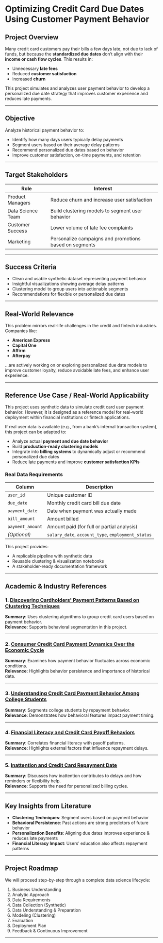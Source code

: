 
# Optimizing Credit Card Due Dates Using Customer Payment Behavior

## Project Overview

Many credit card customers pay their bills a few days late, not due to lack of funds, but because the **standardized due dates** don’t align with their **income or cash flow cycles**. This results in:

- Unnecessary **late fees**
- Reduced **customer satisfaction**
- Increased **churn**

This project simulates and analyzes user payment behavior to develop a personalized due date strategy that improves customer experience and reduces late payments.

---

## Objective

Analyze historical payment behavior to:

- Identify how many days users typically delay payments
- Segment users based on their average delay patterns
- Recommend personalized due dates based on behavior
- Improve customer satisfaction, on-time payments, and retention

---

## Target Stakeholders

| Role              | Interest                                               |
|-------------------|--------------------------------------------------------|
| Product Managers  | Reduce churn and increase user satisfaction            |
| Data Science Team | Build clustering models to segment user behavior       |
| Customer Success  | Lower volume of late fee complaints                    |
| Marketing         | Personalize campaigns and promotions based on segments |

---

## Success Criteria

- Clean and usable synthetic dataset representing payment behavior
- Insightful visualizations showing average delay patterns
- Clustering model to group users into actionable segments
- Recommendations for flexible or personalized due dates

---

## Real-World Relevance

This problem mirrors real-life challenges in the credit and fintech industries. Companies like:

- **American Express**
- **Capital One**
- **Affirm**
- **Afterpay**

...are actively working on or exploring personalized due date models to improve customer loyalty, reduce avoidable late fees, and enhance user experience.

---

## Reference Use Case / Real-World Applicability

This project uses synthetic data to simulate credit card user payment behavior. However, it is designed as a reference model for real-world deployment within financial institutions or fintech applications.

If real user data is available (e.g., from a bank’s internal transaction system), this project can be adapted to:

- Analyze actual **payment and due date behavior**
- Build **production-ready clustering models**
- Integrate into **billing systems** to dynamically adjust or recommend personalized due dates
- Reduce late payments and improve **customer satisfaction KPIs**

###  Real Data Requirements

| Column          | Description                                      |
|------------------|--------------------------------------------------|
| `user_id`        | Unique customer ID                               |
| `due_date`       | Monthly credit card bill due date                |
| `payment_date`   | Date when payment was actually made              |
| `bill_amount`    | Amount billed                                    |
| `payment_amount` | Amount paid (for full or partial analysis)       |
| *(Optional)*     | `salary_date`, `account_type`, `employment_status` |

This project provides:
- A replicable pipeline with synthetic data
- Reusable clustering & visualization notebooks
- A stakeholder-ready documentation framework

---

## Academic & Industry References

### 1. [Discovering Cardholders' Payment Patterns Based on Clustering Techniques](https://www.sciencedirect.com/science/article/abs/pii/S0957417411006750)  
**Summary**: Uses clustering algorithms to group credit card users based on payment behavior.  
**Relevance**: Supports behavioral segmentation in this project.

---

### 2. [Consumer Credit Card Payment Dynamics Over the Economic Cycle](https://www.risk.net/journal-of-credit-risk/7959889/consumer-credit-card-payment-dynamics-over-the-economic-cycle)  
**Summary**: Examines how payment behavior fluctuates across economic conditions.  
**Relevance**: Highlights behavior persistence and importance of historical data.

---

### 3. [Understanding Credit Card Payment Behavior Among College Students](https://www.researchgate.net/publication/324623310_Understanding_credit_card_payment_behavior_among_college_students)  
**Summary**: Segments college students by repayment behavior.  
**Relevance**: Demonstrates how behavioral features impact payment timing.

---

### 4. [Financial Literacy and Credit Card Payoff Behaviors](https://www.mdpi.com/2227-7072/13/1/22)  
**Summary**: Correlates financial literacy with payoff patterns.  
**Relevance**: Highlights external factors that influence repayment delays.

---

### 5. [Inattention and Credit Card Repayment Date](https://www.sciencedirect.com/science/article/abs/pii/S0167268125000265)  
**Summary**: Discusses how inattention contributes to delays and how reminders or flexibility help.  
**Relevance**: Supports the need for personalized billing cycles.

---

## Key Insights from Literature

- **Clustering Techniques**: Segment users based on payment behavior
- **Behavioral Persistence**: Past actions are strong predictors of future behavior
- **Personalization Benefits**: Aligning due dates improves experience & reduces late payments
- **Financial Literacy Impact**: Users’ education also affects repayment patterns

---
## Project Roadmap

We will proceed step-by-step through a complete data science lifecycle:

1. Business Understanding
2. Analytic Approach  
3. Data Requirements  
4. Data Collection (Synthetic)  
5. Data Understanding & Preparation  
6. Modeling (Clustering)  
7. Evaluation  
8. Deployment Plan  
9. Feedback & Continuous Improvement

---
